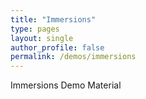 ```yaml
---
title: "Immersions"
type: pages
layout: single
author_profile: false
permalink: /demos/immersions
---
```


Immersions Demo Material
